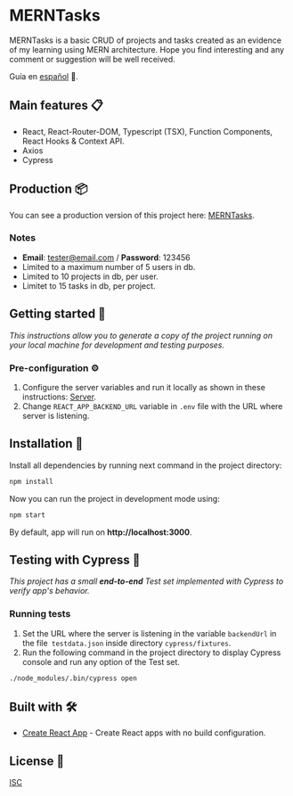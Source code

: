 # MERNTasks

MERNTasks is a basic CRUD of projects and tasks created as an evidence of my learning using MERN architecture. Hope you find interesting and any comment or suggestion will be well received.

Guía en [español](./README.es.md) :page_facing_up:.

## Main features :clipboard:

* React, React-Router-DOM, Typescript (TSX), Function Components, React Hooks & Context API.
* Axios
* Cypress

## Production :package:

You can see a production version of this project here: [MERNTasks](https://affectionate-hodgkin-3670a5.netlify.app/).

### Notes

* **Email**: tester@email.com / **Password**: 123456
* Limited to a maximum number of 5 users in db.
* Limited to 10 projects in db, per user.
* Limitet to 15 tasks in db, per project.

## Getting started :rocket:

_This instructions allow you to generate a copy of the project running on your local machine for development and testing purposes._

### Pre-configuration :gear:

1. Configure the server variables and run it locally as shown in these instructions: [Server](./server/SERVER.md). 
2. Change `REACT_APP_BACKEND_URL` variable in `.env` file with the URL where server is listening.

## Installation :wrench:

Install all dependencies by running next command in the project directory:

```bash
npm install
```

Now you can run the project in development mode using:

```bash
npm start
```

By default, app will run on **http://localhost:3000**.

## Testing with Cypress :hammer:

_This project has a small **end-to-end** Test set implemented with Cypress to verify app's behavior._

### Running tests

1. Set the URL where the server is listening in the variable `backendUrl` in the file` testdata.json` inside directory `cypress/fixtures`.
2. Run the following command in the project directory to display Cypress console and run any option of the Test set.

```bash
./node_modules/.bin/cypress open
```

## Built with :hammer_and_wrench:

* [Create React App](https://github.com/facebook/create-react-app) - Create React apps with no build configuration.

## License :page_with_curl:
[ISC](https://opensource.org/licenses/ISC)
